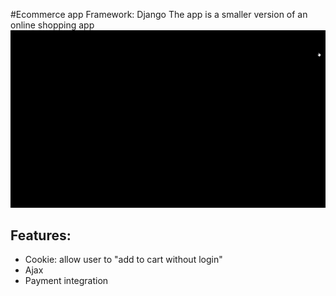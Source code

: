 #Ecommerce app 
Framework: Django
The app is a smaller version of an online shopping app
![](ecommerce.gif)
## Features: 
* Cookie: allow user to "add to cart without login"
* Ajax
* Payment integration 

